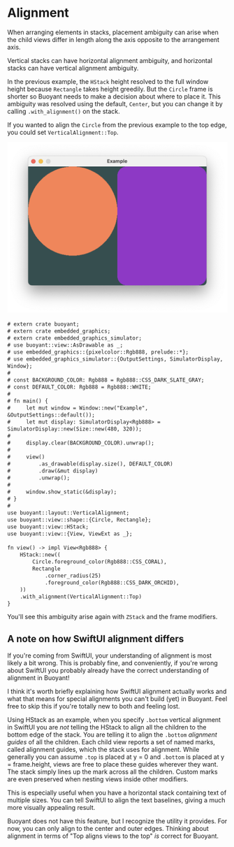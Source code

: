 # Alignment

When arranging elements in stacks, placement ambiguity can arise when the child
views differ in length along the axis opposite to the arrangement axis.

Vertical stacks can have horizontal alignment ambiguity, and horizontal stacks
can have vertical alignment ambiguity.

In the previous example, the ``HStack`` height resolved to the full window height
because ``Rectangle`` takes height greedily. But the ``Circle`` frame is shorter
so Buoyant needs to make a decision about where to place it. This ambiguity was
resolved using the default, ``Center``, but you can change it by calling
`.with_alignment()` on the stack.

If you wanted to align the ``Circle`` from the previous example to the top edge,
you could set ``VerticalAlignment::Top``.

![HStack with top alignment](./images/hstack-vertical-alignment.png)

```rust,no_run
# extern crate buoyant;
# extern crate embedded_graphics;
# extern crate embedded_graphics_simulator;
# use buoyant::view::AsDrawable as _;
# use embedded_graphics::{pixelcolor::Rgb888, prelude::*};
# use embedded_graphics_simulator::{OutputSettings, SimulatorDisplay, Window};
# 
# const BACKGROUND_COLOR: Rgb888 = Rgb888::CSS_DARK_SLATE_GRAY;
# const DEFAULT_COLOR: Rgb888 = Rgb888::WHITE;
# 
# fn main() {
#     let mut window = Window::new("Example", &OutputSettings::default());
#     let mut display: SimulatorDisplay<Rgb888> = SimulatorDisplay::new(Size::new(480, 320));
# 
#     display.clear(BACKGROUND_COLOR).unwrap();
# 
#     view()
#         .as_drawable(display.size(), DEFAULT_COLOR)
#         .draw(&mut display)
#         .unwrap();
# 
#     window.show_static(&display);
# }
# 
use buoyant::layout::VerticalAlignment;
use buoyant::view::shape::{Circle, Rectangle};
use buoyant::view::HStack;
use buoyant::view::{View, ViewExt as _};

fn view() -> impl View<Rgb888> {
    HStack::new((
        Circle.foreground_color(Rgb888::CSS_CORAL),
        Rectangle
            .corner_radius(25)
            .foreground_color(Rgb888::CSS_DARK_ORCHID),
    ))
    .with_alignment(VerticalAlignment::Top)
}
```

You'll see this ambiguity arise again with `ZStack` and the frame modifiers.

## A note on how SwiftUI alignment differs

If you're coming from SwiftUI, your understanding of alignment is most likely a bit wrong.
This is probably fine, and conveniently, if you're wrong about SwiftUI you probably
already have the correct understanding of alignment in Buoyant!

I think it's worth briefly explaining how SwiftUI alignment actually works and what that
means for special alignments you can't build (yet) in Buoyant. Feel free to skip this if
you're totally new to both and feeling lost.

Using HStack as an example, when you specify `.bottom` vertical alignment in SwiftUI you are
*not* telling the HStack to align all the children to the bottom edge of the stack. You are
telling it to align the `.bottom` *alignment guides* of all the children. Each child view
reports a set of named marks, called alignment guides, which the stack uses for alignment.
While generally you can assume `.top` is placed at y = 0 and `.bottom` is placed at y =
frame.height, views are free to place these guides wherever they want. The stack simply
lines up the mark across all the children. Custom marks are even preserved when nesting
views inside other modifiers.

This is especially useful when you have a horizontal stack containing text of multiple sizes.
You can tell SwiftUI to align the text baselines, giving a much more visually appealing result.

Buoyant does not have this feature, but I recognize the utility it provides. For now, you can
only align to the center and outer edges. Thinking about alignment in terms of "Top aligns
views to the top" *is* correct for Buoyant.
